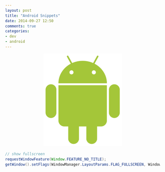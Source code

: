 ```yaml
---
layout: post
title: "Android Snippets"
date: 2014-09-27 12:50
comments: true
categories: 
- dev
- android
---
```

<center><p><img src="/images/android_robot.png" width="255" height="300"></p></center>

<script src="https://gist.github.com/flyfire/43442fbd80367f18ea86.js"></script> 

<!-- more -->

<script src="https://gist.github.com/flyfire/2bced0bc7b19d20bd8ab.js"></script>

<script src="https://gist.github.com/flyfire/98a8b9b54c59276ed615.js"></script>

<script src="https://gist.github.com/flyfire/882aa9f2ea02462d6a2c.js"></script>

<script src="https://gist.github.com/flyfire/9760733.js"></script>

<script src="https://gist.github.com/flyfire/90a2d6b78f0273f7d395.js"></script>

<script src="https://gist.github.com/flyfire/7112ce9e1d66d85a2500.js"></script>

```java
// show fullscreen
requestWindowFeature(Window.FEATURE_NO_TITLE);
getWindow().setFlags(WindowManager.LayoutParams.FLAG_FULLSCREEN, WindowManager.LayoutParams.FLAG_FULLSCREEN);
```

<script src="https://gist.github.com/flyfire/2b5c7836f54d0fed56ac.js"></script>

<script src="https://gist.github.com/flyfire/7149f493c1d357748535.js"></script>

<script src="https://gist.github.com/flyfire/8752caf631e126de99fe.js"></script>

<script src="https://gist.github.com/flyfire/53956718df22613f53dc.js"></script>
